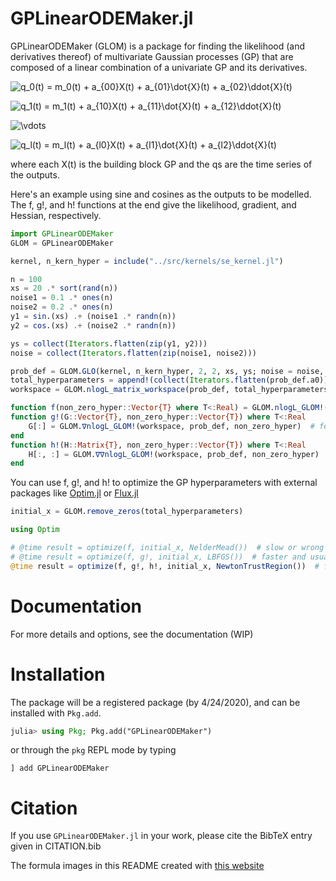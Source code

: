 GPLinearODEMaker.jl
========

GPLinearODEMaker (GLOM) is a package for finding the likelihood (and derivatives thereof) of multivariate Gaussian processes (GP) that are composed of a linear combination of a univariate GP and its derivatives.

![q_0(t) = m_0(t) + a_{00}X(t) + a_{01}\dot{X}(t) + a_{02}\ddot{X}(t)](https://render.githubusercontent.com/render/math?math=q_0(t)%20%3D%20m_0(t)%20%2B%20a_%7B00%7DX(t)%20%2B%20a_%7B01%7D%5Cdot%7BX%7D(t)%20%2B%20a_%7B02%7D%5Cddot%7BX%7D(t))

![q_1(t) = m_1(t) + a_{10}X(t) + a_{11}\dot{X}(t) + a_{12}\ddot{X}(t)](https://render.githubusercontent.com/render/math?math=q_1(t)%20%3D%20m_1(t)%20%2B%20a_%7B10%7DX(t)%20%2B%20a_%7B11%7D%5Cdot%7BX%7D(t)%20%2B%20a_%7B12%7D%5Cddot%7BX%7D(t))

![\vdots](https://render.githubusercontent.com/render/math?math=%5Cvdots)

![q_l(t) = m_l(t) + a_{l0}X(t) + a_{l1}\dot{X}(t) + a_{l2}\ddot{X}(t)](https://render.githubusercontent.com/render/math?math=q_l(t)%20%3D%20m_l(t)%20%2B%20a_%7Bl0%7DX(t)%20%2B%20a_%7Bl1%7D%5Cdot%7BX%7D(t)%20%2B%20a_%7Bl2%7D%5Cddot%7BX%7D(t))

where each X(t) is the building block GP and the qs are the time series of the outputs.

Here's an example using sine and cosines as the outputs to be modelled. The f, g!, and h! functions at the end give the likelihood, gradient, and Hessian, respectively.

```julia
import GPLinearODEMaker
GLOM = GPLinearODEMaker

kernel, n_kern_hyper = include("../src/kernels/se_kernel.jl")

n = 100
xs = 20 .* sort(rand(n))
noise1 = 0.1 .* ones(n)
noise2 = 0.2 .* ones(n)
y1 = sin.(xs) .+ (noise1 .* randn(n))
y2 = cos.(xs) .+ (noise2 .* randn(n))

ys = collect(Iterators.flatten(zip(y1, y2)))
noise = collect(Iterators.flatten(zip(noise1, noise2)))

prob_def = GLOM.GLO(kernel, n_kern_hyper, 2, 2, xs, ys; noise = noise, a0=[[1. 0.1];[0.1 1]])
total_hyperparameters = append!(collect(Iterators.flatten(prob_def.a0)), [10])
workspace = GLOM.nlogL_matrix_workspace(prob_def, total_hyperparameters)

function f(non_zero_hyper::Vector{T} where T<:Real) = GLOM.nlogL_GLOM!(workspace, prob_def, non_zero_hyper)  # feel free to add priors here to optimize on the posterior!
function g!(G::Vector{T}, non_zero_hyper::Vector{T}) where T<:Real
    G[:] = GLOM.∇nlogL_GLOM!(workspace, prob_def, non_zero_hyper)  # feel free to add priors here to optimize on the posterior!
end
function h!(H::Matrix{T}, non_zero_hyper::Vector{T}) where T<:Real
    H[:, :] = GLOM.∇∇nlogL_GLOM!(workspace, prob_def, non_zero_hyper)  # feel free to add priors here to optimize on the posterior!
end
```

You can use f, g!, and h! to optimize the GP hyperparameters with external packages like [Optim.jl](https://github.com/JuliaNLSolvers/Optim.jl) or [Flux.jl](https://github.com/FluxML/Flux.jl)

```julia
initial_x = GLOM.remove_zeros(total_hyperparameters)

using Optim

# @time result = optimize(f, initial_x, NelderMead())  # slow or wrong
# @time result = optimize(f, g!, initial_x, LBFGS())  # faster and usually right
@time result = optimize(f, g!, h!, initial_x, NewtonTrustRegion())  # fastest and usually right
```

# Documentation

For more details and options, see the documentation (WIP)

# Installation

The package will be a registered package (by 4/24/2020), and can be installed with `Pkg.add`.

```julia
julia> using Pkg; Pkg.add("GPLinearODEMaker")
```
or through the `pkg` REPL mode by typing
```
] add GPLinearODEMaker
```


# Citation

If you use `GPLinearODEMaker.jl` in your work, please cite the BibTeX entry given in CITATION.bib

The formula images in this README created with [this website](https://alexanderrodin.com/github-latex-markdown/)
